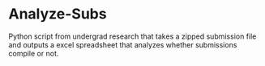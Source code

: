 # Analyze-Subs
Python script from undergrad research that takes a zipped submission file and outputs a excel spreadsheet that analyzes whether submissions compile or not.
